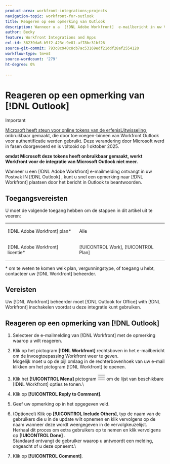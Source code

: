 ```yaml
---
product-area: workfront-integrations;projects
navigation-topic: workfront-for-outlook
title: Reageren op een opmerking van Outlook
description: Wanneer u a  [!DNL Adobe Workfront]  e-mailbericht in uw Vooruitzichten inbox ontvangt, kunt u snel een commentaar aan  [!DNL Workfront]  posten eenvoudig door op het bericht binnen Vooruitzichten te antwoorden.
author: Becky
feature: Workfront Integrations and Apps
exl-id: 36239da6-b5f2-423c-9e81-af78bc31bf26
source-git-commit: 793c8c940c8cb7ac53169edf21ddf28af2554120
workflow-type: tm+mt
source-wordcount: '279'
ht-degree: 0%

---
```


# Reageren op een opmerking van [!DNL Outlook]

>[!IMPORTANT]
>
>[&#x200B; Microsoft heeft steun voor online tokens van de erfenisUitwisseling &#x200B;](https://learn.microsoft.com/en-us/office/dev/add-ins/outlook/faq-nested-app-auth-outlook-legacy-tokens) onbruikbaar gemaakt, die door toe:voegen-binnen van Workfront Outlook voor authentificatie werden gebruikt. Deze verandering door Microsoft werd in fasen doorgevoerd en is voltooid op 1 oktober 2025.
>
>**omdat Microsoft deze tokens heeft onbruikbaar gemaakt, werkt Workfront voor de integratie van Microsoft Outlook niet meer.**

Wanneer u een [!DNL Adobe Workfront] e-mailmelding ontvangt in uw Postvak IN [!DNL Outlook] , kunt u snel een opmerking naar [!DNL Workfront] plaatsen door het bericht in Outlook te beantwoorden.

## Toegangsvereisten

U moet de volgende toegang hebben om de stappen in dit artikel uit te voeren:

<table style="table-layout:auto"> 
 <col> 
 <col> 
 <tbody> 
  <tr> 
   <td role="rowheader">[!DNL Adobe Workfront] plan*</td> 
   <td> <p>Alle</p> </td> 
  </tr> 
  <tr> 
   <td role="rowheader">[!DNL Adobe Workfront] licentie*</td> 
   <td> <p>[!UICONTROL Work], [!UICONTROL Plan]</p> </td> 
  </tr> 
 </tbody> 
</table>

&#42; om te weten te komen welk plan, vergunningstype, of toegang u hebt, contacteer uw [!DNL Workfront] beheerder.

## Vereisten

Uw [!DNL Workfront] beheerder moet [!DNL Outlook for Office] with [!DNL Workfront] inschakelen voordat u deze integratie kunt gebruiken.

## Reageren op een opmerking van [!DNL Outlook]

1. Selecteer de e-mailmelding van [!DNL Workfront] met de opmerking waarop u wilt reageren.
1. Klik op het pictogram **[!DNL Workfront]** rechtsboven in het e-mailbericht om de invoegtoepassing Workfront weer te geven.\
   Mogelijk moet u op de pijl omlaag in de rechterbovenhoek van uw e-mail klikken om het pictogram [!DNL Workfront] te openen.

1. Klik het **[!UICONTROL Menu]** pictogram ![&#x200B; o365_addin_menu_icon.png &#x200B;](assets/o365-addin-menu2-icon.png) om de lijst van beschikbare [!DNL Workfront] opties te tonen.\


1. Klik op **[!UICONTROL Reply to Comment]**.
1. Geef uw opmerking op in het opgegeven veld.
1. (Optioneel) Klik op **[!UICONTROL Include Others]**, typ de naam van de gebruikers die u in de update wilt opnemen en klik vervolgens op de naam wanneer deze wordt weergegeven in de vervolgkeuzelijst.\
   Herhaal dit proces om extra gebruikers op te nemen en klik vervolgens op **[!UICONTROL Done]** .\
   Standaard ontvangt de gebruiker waarop u antwoordt een melding, ongeacht of u deze opneemt.\

1. Klik op **[!UICONTROL Comment]**.
